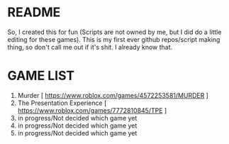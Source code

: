 # README
So, I created this for fun (Scripts are not owned by me, but I did do a little editing for these games).
This is my first ever github repos/script making thing, so don't call me out if it's shit. I already know that.

# GAME LIST
1. Murder [ https://www.roblox.com/games/4572253581/MURDER ]
2. The Presentation Experience [ https://www.roblox.com/games/7772810845/TPE ]
3. in progress/Not decided which game yet
4. in progress/Not decided which game yet
5. in progress/Not decided which game yet
